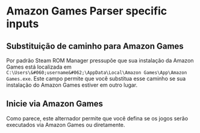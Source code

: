 # Amazon Games Parser specific inputs

## Substituição de caminho para Amazon Games

Por padrão Steam ROM Manager pressupõe que sua instalação da Amazon Games está localizada em `C:\Users\&#060;username&#062;\AppData\Local\Amazon Games\App\Amazon Games.exe`. Este campo permite que você substitua esse caminho se sua instalação do Amazon Games estiver em outro lugar.

## Inicie via Amazon Games

Como parece, este alternador permite que você defina se os jogos serão executados via Amazon Games ou diretamente.

